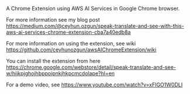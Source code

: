 A Chrome Extension using AWS AI Services in Google Chrome browser.

For more information see my blog post
https://medium.com/@ceyhun.ozgun/speak-translate-and-see-with-this-aws-ai-services-chrome-extension-cba7a40edb8a

For more information on using the extension, see wiki
https://github.com/ceyhunozgun/awsAIChromeExtension/wiki

You can install the extension from here https://chrome.google.com/webstore/detail/speak-translate-and-see-w/hijkpjghojhbppoipnkjhkpcmcdolape?hl=en

For a demo video, see
https://www.youtube.com/watch?v=xFIGO1W0DLI

